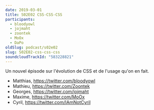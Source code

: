 ```yaml
---
date: 2019-03-01
title: S02E02 CSS-CSS-CSS
participants:
  - bloodyowl
  - jojmaht
  - zoontek
  - MoOx
  - DaPo
oldSlug: podcast/s02e02
slug: S02E02-css-css-css
soundcloudTrackId: "583228821"
---
```


Un nouvel épisode sur l'évolution de CSS et de l'usage qu'on en fait.

- Matthias, https://twitter.com/bloodyowl
- Mathieu, https://twitter.com/Zoontek
- Georges, https://twitter.com/jojmaht
- Maxime, https://twitter.com/MoOx
- Cyril, https://twitter.com/IAmNotCyril
